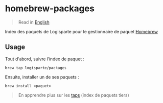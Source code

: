 # homebrew-packages

> Read in [English](/docs/README.md)

Index des paquets de Logisparte pour le gestionnaire de paquet [Homebrew](https://brew.sh)

## Usage

Tout d'abord, suivre l'index de paquet :

```shell
brew tap logisparte/packages
```

Ensuite, installer un de ses paquets :

```shell
brew install <paquet>
```

> En apprendre plus sur les [taps](https://docs.brew.sh/Taps) (index de paquets tiers)
